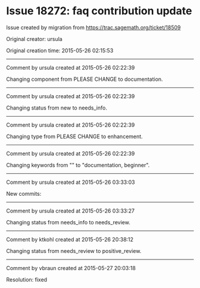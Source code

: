 # Issue 18272: faq contribution update

Issue created by migration from https://trac.sagemath.org/ticket/18509

Original creator: ursula

Original creation time: 2015-05-26 02:15:53




---

Comment by ursula created at 2015-05-26 02:22:39

Changing component from PLEASE CHANGE to documentation.


---

Comment by ursula created at 2015-05-26 02:22:39

Changing status from new to needs_info.


---

Comment by ursula created at 2015-05-26 02:22:39

Changing type from PLEASE CHANGE to enhancement.


---

Comment by ursula created at 2015-05-26 02:22:39

Changing keywords from "" to "documentation, beginner".


---

Comment by ursula created at 2015-05-26 03:33:03

New commits:


---

Comment by ursula created at 2015-05-26 03:33:27

Changing status from needs_info to needs_review.


---

Comment by ktkohl created at 2015-05-26 20:38:12

Changing status from needs_review to positive_review.


---

Comment by vbraun created at 2015-05-27 20:03:18

Resolution: fixed
